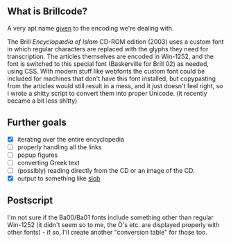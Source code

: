## What is Brillcode?

A very apt name [given](https://jhmccloskey.tripod.com/ei/index.htm) to the encoding we're dealing with.

The Brill *Encyclopædia of Islam* CD-ROM edition (2003) uses a custom font in which regular characters are replaced with the glyphs they need for transcription.
The articles themselves are encoded in Win-1252, and the font is switched to this special font (Baskerville for Brill 02) as needed, using CSS.
With modern stuff like webfonts the custom font could be included for machines that don't have this font installed, but copypasting from the articles would still result in a mess, and it just doesn't feel right, so I wrote a shitty script to convert them into proper Unicode. (it recently became a bit less shitty)

## Further goals
- [x] iterating over the entire encyclopedia
- [ ] properly handling all the links
- [ ] popup figures
- [ ] converting Greek text
- [ ] (possibly) reading directly from the CD or an image of the CD.
- [x] output to something like [slob](https://github.com/itkach/slob)

## Postscript
I'm not sure if the Ba00/Ba01 fonts include something other than regular Win-1252 (it didn't seem so to me, the Ö's etc. are displayed properly with other fonts) - if so, I'll create another "conversion table" for those too.
